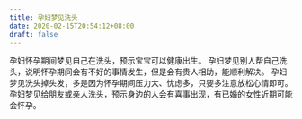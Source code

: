 ```yaml
---
title: 孕妇梦见洗头
date: 2020-02-15T20:54:12+08:00
draft: false
---
```


孕妇怀孕期间梦见自己在洗头，预示宝宝可以健康出生。
孕妇梦见别人帮自己洗头，说明怀孕期间会有不好的事情发生，但是会有贵人相助，能顺利解决。
孕妇梦见洗头掉头发，多是因为怀孕期间压力大、忧虑多，只要多注意放松心情即可。
孕妇梦见给朋友或亲人洗头，预示身边的人会有喜事出现，有已婚的女性近期可能会怀孕。